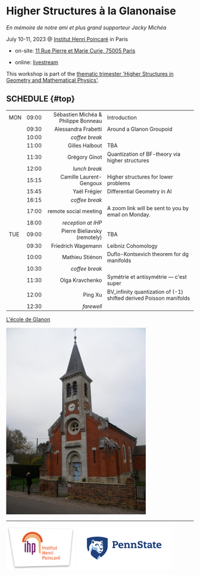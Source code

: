 # Higher Structures à la Glanonaise

_En mémoire de notre ami et plus grand supporteur Jacky Michéa_

July 10-11, 2023 @ [Institut Henri Poincaré](https://www.ihp.fr) in Paris

+ on-site: [11 Rue Pierre et Marie Curie, 75005 Paris](https://goo.gl/maps/wDzP5XtWjtxT2y896)

+ online: [livestream](https://www.ihp.fr/en/live)

This workshop is part of the [thematic trimester 'Higher Structures in Geometry and Mathematical Physics'](https://indico.math.cnrs.fr/category/569/).

## SCHEDULE {#top}

|     |       |        | |
|:----|:-----:|-------:|-|
| MON | 09:00 | Sébastien Michéa & Philippe Bonneau | Introduction |
|     | 09:30 | Alessandra Frabetti | Around a Glanon Groupoid |
|     | 10:00 | _coffee break_ | |
|     | 11:00 | Gilles Halbout | TBA |
|     | 11:30 | Grégory Ginot | Quantization of BF-theory via higher structures |
|     | 12:00 |_lunch break_ |
|     | 15:15 | Camille Laurent-Gengoux | Higher structures for lower problems |
|     | 15:45 | Yaël Frégier | Differential Geometry in AI |
|     | 16:15 | _coffee break_ | |
|     | 17:00 | remote social meeting | A zoom link will be sent to you by email on Monday. |
|     | 18:00 | _reception at IHP_ | |
| TUE | 09:00 | Pierre Bieliavsky (remotely) | TBA |
|     | 09:30 | Friedrich Wagemann | Leibniz Cohomology |
|     | 10:00 | Mathieu Stiénon | Duflo-Kontsevich theorem for dg manifolds |
|     | 10:30 | _coffee break_ | |
|     | 11:30 | Olga Kravchenko | Symétrie et antisymétrie — c'est super |
|     | 12:00 | Ping Xu | BV_infinity quantization of (-1) shifted derived Poisson manifolds |
|     | 12:30 | _farewell_ | |

[L'école de Glanon](https://goo.gl/maps/mBS5JEBKnBnPEtDv6)

<img alt="Eglise Saint-Marcel, Glanon" src="glanon.jpeg" height="500">

<!--

## ABSTRACTS

---

### Dominique Mouhanna, Deputy Director of IHP {#mouhanna}

**Welcome Address**

[back to top](#top)

---

### Reception {#reception}

**Apéritif de bienvenue**

Refreshments will be provided.

[back to top](#top)

---

### Andrea Ricolfi _(SISSA)_ {#ricolfi}

**d-critical structure(s) on the Quot scheme of points on a Calabi-Yau 3-fold**

D-critical schemes and Artin stacks were introduced by Joyce in 2015, and play a central role in Donaldson-Thomas theory. They typically occur as truncations of (-1)-shifted symplectic derived schemes, but the problem of constructing the d-critical structure on a "DT moduli space" without passing through derived geometry (which is hard) is wide open. We discuss this and related problems, and new results in this direction, when the moduli space is the Quot scheme of points on a Calabi-Yau 3-fold. Joint work with Michail Savvas.

[back to top](#top)

---

### Cristina Manolache _(Sheffield)_ {#manolache}

**Desingularisation of sheaves and reduced Gromov--Witten invariants**

Gromov--Witten (GW) invariants of genus g, with g greater than one, do not count curves of genus g in a given space: curves of lower genus also contribute to GW invariants. In genus one this problem was corrected by Vakil and Zinger, who defined more enumerative numbers called "reduced GW invariants." More recently Hu, Li and Niu gave a construction of reduced GW invariants in genus two. I will define reduced Gromov--Witten invariants in all genera. This is work with A. Cobos-Rabano, E. Mann and R. Picciotto.

[back to top](#top)

---

### Emily Riehl _(Johns Hopkins)_ {#riehl}

**Do we want a new foundation for "higher structures"?**

The fundamental theorem of category theory is the Yoneda lemma, which in its simplest form identifies natural transformations between represented functors with morphisms between the representing objects. The $\infty$-categorical Yoneda lemma is surprisingly hard to prove --- at least in the traditional set-based foundations of mathematics. In this talk we'll describe the experience of developing $\infty$-category theory in an alternate foundation system based on homotopy type theory, in which constructions determined up to a contractible space of choices are genuinely "well-defined" and elementwise mappings are automatically homotopically-coherently functorial. In this setting the proof the $\infty$-categorical Yoneda lemma is arguably easier than the 1-categorical Yoneda lemma. We'll end by posing the question as to whether similar foundations would be useful for other "higher structures." This is based on joint work with Mike Shulman and involves computer formalizations written in collaboration with Nikolai Kudasov and Jonathan Weinberger.

[back to top](#top)

---

### Jim Bryan _(British Columbia)_ {#bryan}

**A theory of Gopakumar-Vafa invariants for orbifold Calabi-Yau threefolds**

We define integer valued invariants of an orbifold Calabi-Yau threefold $X$ with transverse ADE orbifold points. These invariants contain equivalent information to the Gromov-Witten invariants of $X$ and are related by a Gopakumar-Vafa like formula which may be regarded as a universal multiple cover / degenerate contribution formula for orbifold Gromov-Witten invariants. We also give sheaf theoretic definitions of our invariants. As examples, we give formulas for our invariants in the case of a (local) orbifold K3 surface. These new formulas generalize the classical Yau-Zaslow and Katz-Klemm-Vafa formulas. This is joint work with S. Pietromonaco.

[back to top](#top)

---

### Richard Thomas _(Imperial)_ {#thomas}

**(-2)-shifted symplectic virtual cycles**

Behrend-Fantechi and Li-Tian showed how to produce a virtual cycle from a 2-term obstruction theory (or, in higher language, a quasi-smooth derived scheme).
I will describe joint work with Jeongseok Oh that produces a virtual cycle from a 3-term symmetric obstruction theory (or, in higher language, a (-2)-shifted symplectic derived scheme).
There is also a localisation formula, a K-theoretic refinement, a virtual GRR formula, etc.
Earlier Borisov-Joyce used real derived differential geometry to define a real virtual homology class. When their virtual dimension is even we show our class reproduces theirs; when it is odd we show their class is torsion.

[back to top](#top)

---

### Tobias Dyckerhoff _(Hamburg)_ {#dyckerhoff}

**Complexes of stable $\infty$-categories**

Derived categories have come to play a decisive role in a wide range of topics. Several recent developments, in particular in the context of topological Fukaya categories, arouse the desire to study not just single categories, but rather complexes of categories. In this talk, we will discuss examples that arise in the vicinity of homological mirror symmetry, along with some results and conjectures involving them.

[back to top](#top)

---

### Yuan-Pin Lee _(Utah)_ {#lee}

**QK = GV for CY3 at g=0**

In this talk, I will show that on a Calabi-Yau threefold (CY3) a genus zero quantum K-invariant (QK) can be written as an integral linear combination of a finite number of Gopakumar--Vafa BPS invariants (GV) with coefficients from an explicit multiple cover formula. Conversely, all Gopakumar--Vafa invariants can be determined by a finite number of quantum K-invariants in a similar manner. The technical heart is a proof of a remarkable conjecture by Hans Jockers and Peter Mayr.
This result is consistent with the "virtual Clemens conjecture" for the Calabi--Yau threefolds. A heuristic derivation of the relation between QK and GV via the virtual Clemens conjecture and a "multiple cover formula" will also be explained. This is a joint work with You-Cheng Chou.

[back to top](#top)

---

### Yukinobu Toda _(Kavli IPMU)_ {#toda}

**Quasi-BPS categories for K3 surfaces**

In this talk, I will give semiorthogonal decompositions of derived categories of coherent sheaves on moduli stacks of semistable objects on K3 surfaces. An each summand is given by the categorical Hall product of subcategories called quasi-BPS categories, which approximate the categorification of BPS cohomologies for K3 surfaces. When the weight and the Mukai vector is coprime, the quasi-BPS category is shown to be smooth and proper, with trivial Serre functor etale locally on the good moduli space. So it gives a twisted analogue of categorical crepant resolution of the singular symplectic moduli space, and reminiscents categorical analogue of chi-independence phenomena. This is a joint work in progress with Tudor Padurariu.

[back to top](#top)

-->

---

<img alt="Institut Henri Poincaré" src="ihp.png" width="185" height="117">

<img alt="Penn State" src="PS_HOR_RGB_2C.png" width="256" height="117">
